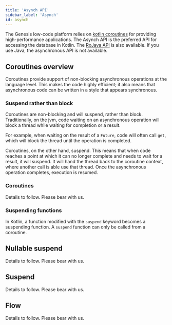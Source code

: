 ```yaml
---
title: 'Asynch API'
sidebar_label: 'Asynch'
id: asynch
---
```




The Genesis low-code platform relies on [kotlin coroutines](https://kotlinlang.org/docs/coroutines-overview.html) for providing high-performance applications. The Asynch API is the preferred API for accessing the database in Kotlin. The [RxJava API](/database/types-of-api/rxjava/) is also available. If you use Java, the asynchronous API is not available.

Coroutines overview[​](/database/types-of-api/asynch/#coroutines-overviewdirect-link-to-heading)
--------------------------------------------------------------------------------------------------------------------------------------------------------------

Coroutines provide support of non-blocking asynchronous operations at the language level. This makes the code highly efficient; it also means that asynchronous code can be written in a style that appears synchronous.

### Suspend rather than block[​](/database/types-of-api/asynch/#suspend-rather-than-blockdirect-link-to-heading)

Coroutines are non-blocking and will suspend, rather than block. Traditionally, on the jvm, code waiting on an asynchronous operation will block a thread while waiting for completion or a result. 

For example, when waiting on the result of a `Future`, code will often call `get`, which will block the thread until the operation is completed.

Coroutines, on the other hand, suspend. This means that when code reaches a point at which it can no longer complete and needs to wait for a result, it will suspend. It will hand the thread back to the coroutine context, where another call is able use that thread. Once the asynchronous operation completes, execution is resumed.

### Coroutines[​](/database/types-of-api/asynch/#coroutinesdirect-link-to-heading)

Details to follow. Please bear with us.

### Suspending functions[​](/database/types-of-api/asynch/#suspending-functionsdirect-link-to-heading)

In Kotlin, a function modified with the `suspend` keyword becomes a suspending function. A `suspend` function can only be called from a coroutine.

Nullable suspend[​](/database/types-of-api/asynch/#nullable-suspenddirect-link-to-heading)
--------------------------------------------------------------------------------------------------------------------------------------------------------

Details to follow. Please bear with us.

Suspend[​](/database/types-of-api/asynch/#suspenddirect-link-to-heading)
--------------------------------------------------------------------------------------------------------------------------------------

Details to follow. Please bear with us.

Flow[​](/database/types-of-api/asynch/#flowdirect-link-to-heading)
--------------------------------------------------------------------------------------------------------------------------------

Details to follow. Please bear with us.